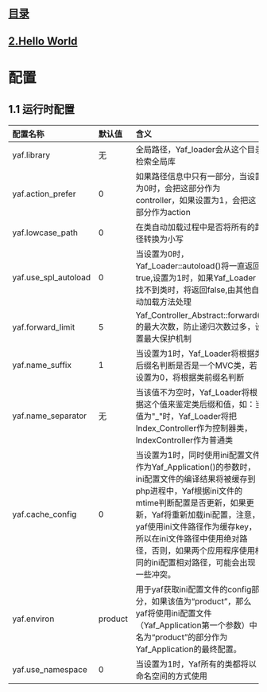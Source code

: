 ## [目录](https://github.com/jhq0113/yafr/blob/master/docs/index.md)


## [2.Hello World](https://github.com/jhq0113/yafr/blob/master/docs/2.HelloWorld.md)

# 配置

## 1.1 运行时配置
|配置名称|默认值|含义|
|:-----|:--- |:---|
|yaf.library|无|全局路径，Yaf_loader会从这个目录检索全局库|
|yaf.action_prefer|0|如果路径信息中只有一部分，当设置为0时，会把这部分作为controller，如果设置为1，会把这部分作为action|
|yaf.lowcase_path|0|在类自动加载过程中是否将所有的路径转换为小写|
|yaf.use_spl_autoload|0|当设置为0时，Yaf_Loader::autoload()将一直返回true,设置为1时，如果Yaf_Loader找不到类时，将返回false,由其他自动加载方法处理|
|yaf.forward_limit|5|Yaf_Controller_Abstract::forward()的最大次数，防止递归次数过多，设置最大保护机制|
|yaf.name_suffix|1|当设置为1时，Yaf_Loader将根据类后缀名判断是否是一个MVC类，若设置为0，将根据类前缀名判断|
|yaf.name_separator|无|当该值不为空时，Yaf_Loader将根据这个值来鉴定类后缀和值，如：当值为"_"时，Yaf_Loader将把Index_Controller作为控制器类，IndexController作为普通类|
|yaf.cache_config|0|当设置为1时，同时使用ini配置文件作为Yaf_Application()的参数时，ini配置文件的编译结果将被缓存到php进程中，Yaf根据ini文件的mtime判断配置是否更新，如果更新，Yaf将重新加载ini配置，注意，yaf使用ini文件路径作为缓存key，所以在ini文件路径中使用绝对路径，否则，如果两个应用程序使用相同的ini配置相对路径，可能会出现一些冲突。|
|yaf.environ|product|用于yaf获取ini配置文件的config部分，如果该值为“product”，那么yaf将使用ini配置文件（Yaf_Application第一个参数）中名为“product”的部分作为Yaf_Application的最终配置。|
|yaf.use_namespace|0|当设置为1时，Yaf所有的类都将以命名空间的方式使用|